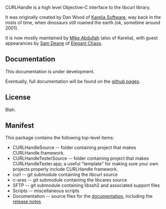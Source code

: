 CURLHandle is a high level Objective-C interface to the libcurl library.

It was originally created by Dan Wood of [Karelia Software](http://karelia.com), way back in the mists of time, when dinosaurs still roamed the earth (ok, sometime around 2001).

It is now mostly maintained by [Mike Abdullah](http://twitter.com/mikeabdullah) (also of Karelia), with guest appearances by [Sam Deane](http://bornsleepy.com/sam) of [Elegant Chaos](http://elegantchaos.com).

## Documentation

This documentation is under development.

Eventually, full documentation will be found on the [github pages](http://karelia.github.io/CurlHandle/Documentation).

## License

Blah.

## Manifest

This package contains the following top-level items:

- CURLHandleSource -- folder containing project that makes CURLHandle.framework.
- CURLHandleTesterSource -- folder containing project that makes CURLHandleTester.app; a useful "template" for making sure your own projects properly include CURLHandle framework.
- curl -- git submodule containing the libcurl source
- c-ares -- git submodule containing the libcares source
- SFTP -- git submodule containing libssh2 and associated support files
- Scripts -- miscellaneous scripts
- Documentation -- source files for the [documentation](http://karelia.github.io/CurlHandle/Documentation), including the [release notes](http://karelia.github.io/CurlHandle/Documentation/docs/Documentation/Release%20Notes.html)
